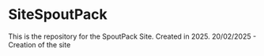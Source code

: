 # SiteSpoutPack
This is the repository for the SpoutPack Site. Created in 2025.
20/02/2025 - Creation of the site
